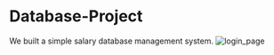 # Database-Project
We built a simple salary database management system.
![login_page](https://user-images.githubusercontent.com/130397610/232306870-8a12de7e-b14c-4419-a441-fb92f83d6d21.jpg)
